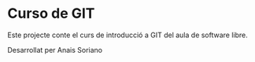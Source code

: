 # Curso de GIT

Este projecte conte el curs de introducció a GIT del aula de software libre.

Desarrollat per Anais Soriano
